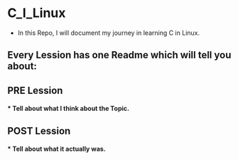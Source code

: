 # C_I_Linux
* In this Repo, I will document my journey in learning C in Linux. 

## Every Lession has one Readme which will tell you about:
## PRE Lession
#### * Tell about what I think about the Topic.
## POST Lession
#### * Tell about what it actually was.
